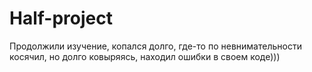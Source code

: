 # Half-project
Продолжили изучение, копался долго, где-то по невнимательности косячил, но долго ковыряясь, находил ошибки в своем коде)))
